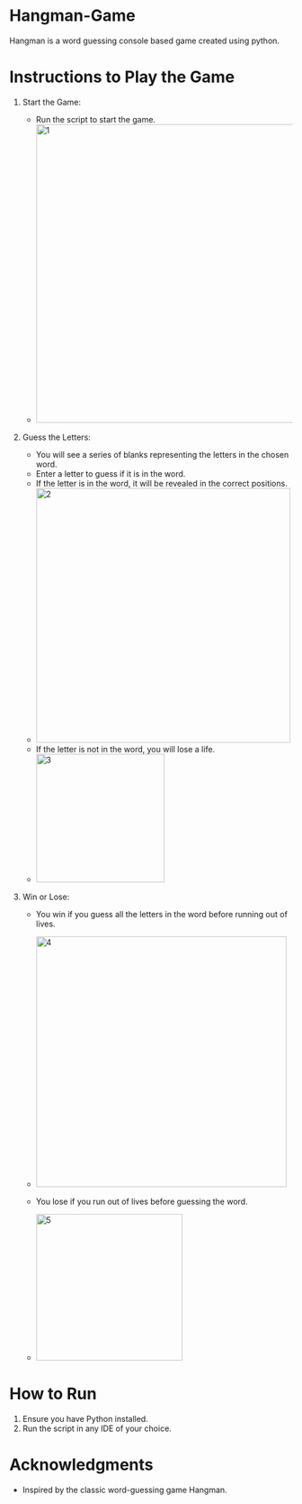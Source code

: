 # Hangman-Game
Hangman is a word guessing console based game created using python.


# Instructions to Play the Game

1. Start the Game:
   - Run the script to start the game.
   - <img width="530" alt="1" src="https://github.com/user-attachments/assets/c6c842b3-f258-403d-9878-34ba1c549475">


2. Guess the Letters:
   - You will see a series of blanks representing the letters in the chosen word.
   - Enter a letter to guess if it is in the word.
   - If the letter is in the word, it will be revealed in the correct positions.
   - <img width="452" alt="2" src="https://github.com/user-attachments/assets/16ce7c86-5d95-4050-a761-cbf02f34d631">
   - If the letter is not in the word, you will lose a life.
   - <img width="228" alt="3" src="https://github.com/user-attachments/assets/0ec575e4-3ac6-452f-80a7-0593f208da7a">


3. Win or Lose:
   - You win if you guess all the letters in the word before running out of lives.
   - <img width="445" alt="4" src="https://github.com/user-attachments/assets/96fbe38d-e3e2-4204-9c16-f208044260e6">

   - You lose if you run out of lives before guessing the word.
   - <img width="260" alt="5" src="https://github.com/user-attachments/assets/d4402d7b-1267-412e-b206-0674a582df34">



# How to Run

1. Ensure you have Python installed.
2. Run the script in any IDE of your choice.


# Acknowledgments

- Inspired by the classic word-guessing game Hangman.
